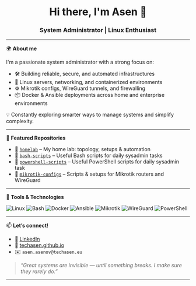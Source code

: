 <!-- TechAsen GitHub Profile README -->

<h1 align="center">Hi there, I'm Asen 👋</h1>
<h3 align="center">System Administrator | Linux Enthusiast</h3>

---

🌍 **About me**

I'm a passionate system administrator with a strong focus on:
- 🛠️ Building reliable, secure, and automated infrastructures
- 🐧 Linux servers, networking, and containerized environments
- ⚙️ Mikrotik configs, WireGuard tunnels, and firewalling
- 📦 Docker & Ansible deployments across home and enterprise environments

💡 Constantly exploring smarter ways to manage systems and simplify complexity.

---

📁 **Featured Repositories**

- 🔧 [`homelab`](https://github.com/TechAsen/homelab) – My home lab: topology, setups & automation
- 🧰 [`bash-scripts`](https://github.com/TechAsen/linux-scripts) – Useful Bash scripts for daily sysadmin tasks
- 🚀 [`powershell-scripts`](https://github.com/TechAsen/powershell-scripts) – Useful PowerShell scripts for daily sysadmin task
- 🔐 [`mikrotik-configs`](https://github.com/TechAsen/mikrotik-configs) – Scripts & setups for Mikrotik routers and WireGuard

---

🧠 **Tools & Technologies**

![Linux](https://img.shields.io/badge/-Linux-FCC624?style=flat-square&logo=linux&logoColor=black)
![Bash](https://img.shields.io/badge/-Bash-4EAA25?style=flat-square&logo=gnu-bash&logoColor=white)
![Docker](https://img.shields.io/badge/-Docker-2496ED?style=flat-square&logo=docker&logoColor=white)
![Ansible](https://img.shields.io/badge/-Ansible-EE0000?style=flat-square&logo=ansible&logoColor=white)
![Mikrotik](https://img.shields.io/badge/-Mikrotik-000000?style=flat-square&logo=)
![WireGuard](https://img.shields.io/badge/-WireGuard-88171A?style=flat-square&logo=wireguard&logoColor=white)
![PowerShell](https://img.shields.io/badge/-PowerShell-5391FE?style=flat-square&logo=powershell&logoColor=white)

---

📫 **Let’s connect!**

- 🔗 [LinkedIn](https://www.linkedin.com/in/asen-asenov-6838a619b) 
- 💼 [techasen.github.io](https://techasen.github.io) 
- ✉️ `asen.asenov@techasen.eu` 

> _“Great systems are invisible — until something breaks. I make sure they rarely do.”_

---
